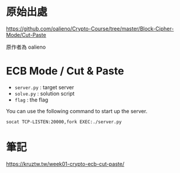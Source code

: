 # 原始出處

https://github.com/oalieno/Crypto-Course/tree/master/Block-Cipher-Mode/Cut-Paste

原作者為 oalieno

# ECB Mode / Cut & Paste

* `server.py` : target server
* `solve.py` : solution script
* `flag` : the flag

You can use the following command to start up the server.

```bash
socat TCP-LISTEN:20000,fork EXEC:./server.py
```

# 筆記

https://kruztw.tw/week01-crypto-ecb-cut-paste/